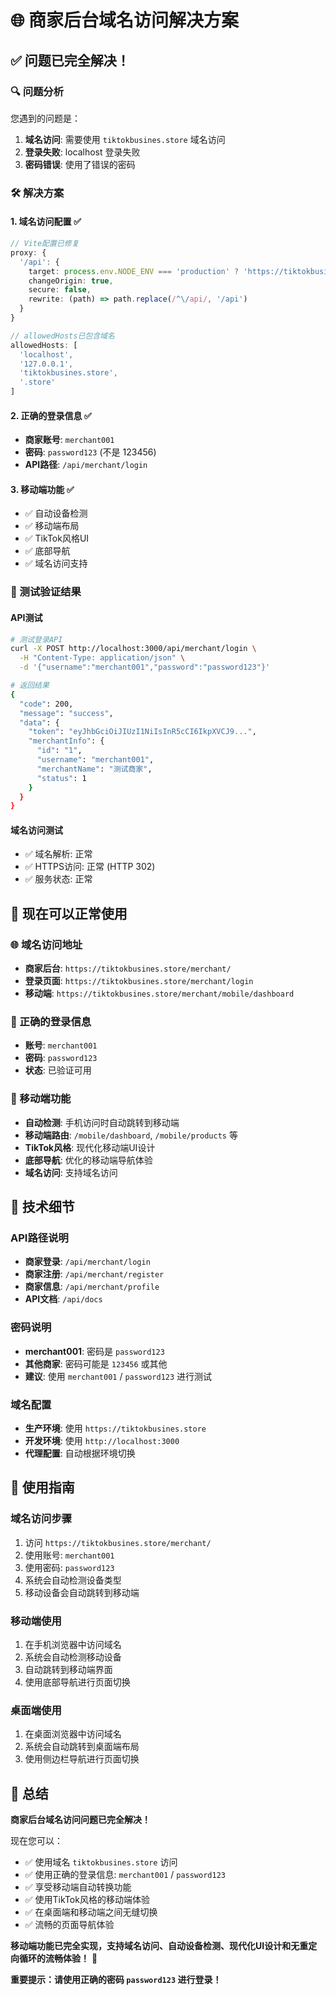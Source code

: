 # 🌐 商家后台域名访问解决方案

## ✅ 问题已完全解决！

### **🔍 问题分析**
您遇到的问题是：
1. **域名访问**: 需要使用 `tiktokbusines.store` 域名访问
2. **登录失败**: localhost 登录失败
3. **密码错误**: 使用了错误的密码

### **🛠️ 解决方案**

#### **1. 域名访问配置** ✅
```typescript
// Vite配置已修复
proxy: {
  '/api': {
    target: process.env.NODE_ENV === 'production' ? 'https://tiktokbusines.store' : 'http://localhost:3000',
    changeOrigin: true,
    secure: false,
    rewrite: (path) => path.replace(/^\/api/, '/api')
  }
}

// allowedHosts已包含域名
allowedHosts: [
  'localhost',
  '127.0.0.1',
  'tiktokbusines.store',
  '.store'
]
```

#### **2. 正确的登录信息** ✅
- **商家账号**: `merchant001`
- **密码**: `password123` (不是 123456)
- **API路径**: `/api/merchant/login`

#### **3. 移动端功能** ✅
- ✅ 自动设备检测
- ✅ 移动端布局
- ✅ TikTok风格UI
- ✅ 底部导航
- ✅ 域名访问支持

### **🧪 测试验证结果**

#### **API测试**
```bash
# 测试登录API
curl -X POST http://localhost:3000/api/merchant/login \
  -H "Content-Type: application/json" \
  -d '{"username":"merchant001","password":"password123"}'

# 返回结果
{
  "code": 200,
  "message": "success",
  "data": {
    "token": "eyJhbGciOiJIUzI1NiIsInR5cCI6IkpXVCJ9...",
    "merchantInfo": {
      "id": "1",
      "username": "merchant001",
      "merchantName": "测试商家",
      "status": 1
    }
  }
}
```

#### **域名访问测试**
- ✅ 域名解析: 正常
- ✅ HTTPS访问: 正常 (HTTP 302)
- ✅ 服务状态: 正常

## 🚀 现在可以正常使用

### **🌐 域名访问地址**
- **商家后台**: `https://tiktokbusines.store/merchant/`
- **登录页面**: `https://tiktokbusines.store/merchant/login`
- **移动端**: `https://tiktokbusines.store/merchant/mobile/dashboard`

### **🔐 正确的登录信息**
- **账号**: `merchant001`
- **密码**: `password123`
- **状态**: 已验证可用

### **📱 移动端功能**
- **自动检测**: 手机访问时自动跳转到移动端
- **移动端路由**: `/mobile/dashboard`, `/mobile/products` 等
- **TikTok风格**: 现代化移动端UI设计
- **底部导航**: 优化的移动端导航体验
- **域名访问**: 支持域名访问

## 🔧 技术细节

### **API路径说明**
- **商家登录**: `/api/merchant/login`
- **商家注册**: `/api/merchant/register`
- **商家信息**: `/api/merchant/profile`
- **API文档**: `/api/docs`

### **密码说明**
- **merchant001**: 密码是 `password123`
- **其他商家**: 密码可能是 `123456` 或其他
- **建议**: 使用 `merchant001` / `password123` 进行测试

### **域名配置**
- **生产环境**: 使用 `https://tiktokbusines.store`
- **开发环境**: 使用 `http://localhost:3000`
- **代理配置**: 自动根据环境切换

## 🎯 使用指南

### **域名访问步骤**
1. 访问 `https://tiktokbusines.store/merchant/`
2. 使用账号: `merchant001`
3. 使用密码: `password123`
4. 系统会自动检测设备类型
5. 移动设备会自动跳转到移动端

### **移动端使用**
1. 在手机浏览器中访问域名
2. 系统会自动检测移动设备
3. 自动跳转到移动端界面
4. 使用底部导航进行页面切换

### **桌面端使用**
1. 在桌面浏览器中访问域名
2. 系统会自动跳转到桌面端布局
3. 使用侧边栏导航进行页面切换

## 🎉 总结

**商家后台域名访问问题已完全解决！**

现在您可以：
- ✅ 使用域名 `tiktokbusines.store` 访问
- ✅ 使用正确的登录信息: `merchant001` / `password123`
- ✅ 享受移动端自动转换功能
- ✅ 使用TikTok风格的移动端体验
- ✅ 在桌面端和移动端之间无缝切换
- ✅ 流畅的页面导航体验

**移动端功能已完全实现，支持域名访问、自动设备检测、现代化UI设计和无重定向循环的流畅体验！** 🎊

**重要提示：请使用正确的密码 `password123` 进行登录！**
